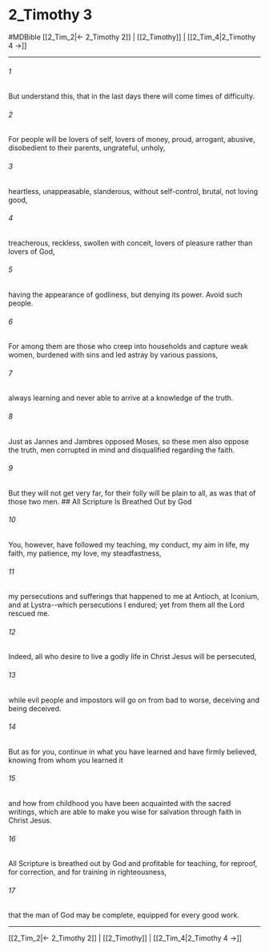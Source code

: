 # 2_Timothy 3
#MDBible
[[2_Tim_2|← 2_Timothy 2]] | [[2_Timothy]] | [[2_Tim_4|2_Timothy 4 →]]

***

###### 1 

But understand this, that in the last days there will come times of difficulty. 

###### 2 

For people will be lovers of self, lovers of money, proud, arrogant, abusive, disobedient to their parents, ungrateful, unholy, 

###### 3 

heartless, unappeasable, slanderous, without self-control, brutal, not loving good, 

###### 4 

treacherous, reckless, swollen with conceit, lovers of pleasure rather than lovers of God, 

###### 5 

having the appearance of godliness, but denying its power. Avoid such people. 

###### 6 

For among them are those who creep into households and capture weak women, burdened with sins and led astray by various passions, 

###### 7 

always learning and never able to arrive at a knowledge of the truth. 

###### 8 

Just as Jannes and Jambres opposed Moses, so these men also oppose the truth, men corrupted in mind and disqualified regarding the faith. 

###### 9 

But they will not get very far, for their folly will be plain to all, as was that of those two men. ## All Scripture Is Breathed Out by God 

###### 10 

You, however, have followed my teaching, my conduct, my aim in life, my faith, my patience, my love, my steadfastness, 

###### 11 

my persecutions and sufferings that happened to me at Antioch, at Iconium, and at Lystra--which persecutions I endured; yet from them all the Lord rescued me. 

###### 12 

Indeed, all who desire to live a godly life in Christ Jesus will be persecuted, 

###### 13 

while evil people and impostors will go on from bad to worse, deceiving and being deceived. 

###### 14 

But as for you, continue in what you have learned and have firmly believed, knowing from whom you learned it 

###### 15 

and how from childhood you have been acquainted with the sacred writings, which are able to make you wise for salvation through faith in Christ Jesus. 

###### 16 

All Scripture is breathed out by God and profitable for teaching, for reproof, for correction, and for training in righteousness, 

###### 17 

that the man of God may be complete, equipped for every good work. 

***

[[2_Tim_2|← 2_Timothy 2]] | [[2_Timothy]] | [[2_Tim_4|2_Timothy 4 →]]

